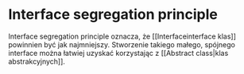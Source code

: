 # Interface segregation principle

Interface segregation principle oznacza, że [[Interfaceinterface klas]] powinnien być jak najmniejszy. Stworzenie takiego małego, spójnego interface można łatwiej uzyskać korzystając z [[Abstract class|klas abstrakcyjnych]].